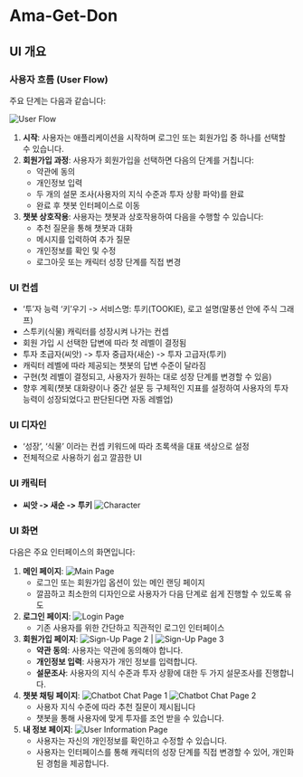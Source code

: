 # Ama-Get-Don



## UI 개요

### 사용자 흐름 (User Flow)

주요 단계는 다음과 같습니다:

![User Flow](readme_images/user_flow.png)

1. **시작**: 사용자는 애플리케이션을 시작하며 로그인 또는 회원가입 중 하나를 선택할 수 있습니다.
2. **회원가입 과정**: 사용자가 회원가입을 선택하면 다음의 단계를 거칩니다:
   - 약관에 동의
   - 개인정보 입력
   - 두 개의 설문 조사(사용자의 지식 수준과 투자 상황 파악)를 완료
   - 완료 후 챗봇 인터페이스로 이동
3. **챗봇 상호작용**: 사용자는 챗봇과 상호작용하여 다음을 수행할 수 있습니다:
   - 추천 질문을 통해 챗봇과 대화
   - 메시지를 입력하여 추가 질문
   - 개인정보를 확인 및 수정
   - 로그아웃 또는 캐릭터 성장 단계를 직접 변경

### UI 컨셉
- ‘투’자 능력 ‘키’우기 -> 서비스명: 투키(TOOKIE), 로고 설명(말풍선 안에 주식 그래프)
- 스투키(식물) 캐릭터를 성장시켜 나가는 컨셉
- 회원 가입 시 선택한 답변에 따라 첫 레벨이 결정됨
- 투자 초급자(씨앗) -> 투자 중급자(새순) -> 투자 고급자(투키)
- 캐릭터 레벨에 따라 제공되는 챗봇의 답변 수준이 달라짐
- 구현(첫 레벨이 결정되고, 사용자가 원하는 대로 성장 단계를 변경할 수 있음)
- 향후 계획(챗봇 대화량이나 중간 설문 등 구체적인 지표를 설정하여 사용자의 투자 능력이 성장되었다고 판단된다면 자동 레벨업)

### UI 디자인
- ‘성장’, ‘식물’ 이라는 컨셉 키워드에 따라 초록색을 대표 색상으로 설정
- 전체적으로 사용하기 쉽고 깔끔한 UI

### UI 캐릭터
- **씨앗 -> 새순 -> 투키**
![Character](readme_images/character.png)

### UI 화면 

다음은 주요 인터페이스의 화면입니다:

1. **메인 페이지**: ![Main Page](readme_images/main.png)
   - 로그인 또는 회원가입 옵션이 있는 메인 랜딩 페이지
   - 깔끔하고 최소한의 디자인으로 사용자가 다음 단계로 쉽게 진행할 수 있도록 유도
2. **로그인 페이지**: ![Login Page](readme_images/login.png)
   - 기존 사용자를 위한 간단하고 직관적인 로그인 인터페이스
3. **회원가입 페이지**: 
   ![Sign-Up Page 2](readme_images/survey_1.png) | ![Sign-Up Page 3](readme_images/survey_2.png)
   - **약관 동의**: 사용자는 약관에 동의해야 합니다.
   - **개인정보 입력**: 사용자가 개인 정보를 입력합니다.
   - **설문조사**: 사용자의 지식 수준과 투자 상황에 대한 두 가지 설문조사를 진행합니다.
4. **챗봇 채팅 페이지**: ![Chatbot Chat Page 1](readme_images/chat_1.png)
   ![Chatbot Chat Page 2](readme_images/chat_2.png)
   - 사용자 지식 수준에 따라 추천 질문이 제시됩니다
   - 챗봇을 통해 사용자에 맞게 투자를 조언 받을 수 있습니다. 
5. **내 정보 페이지**: ![User Information Page](readme_images/user_info.png)
   - 사용자는 자신의 개인정보를 확인하고 수정할 수 있습니다.
   - 사용자는 인터페이스를 통해 캐릭터의 성장 단계를 직접 변경할 수 있어, 개인화된 경험을 제공합니다.



